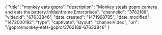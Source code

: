 {
    "title": "monkey eats gopro",
    "description": "Monkey steals gopro camera and eats the battery.\nMainframe Enterprises",
    "channelid": "3762188",
    "videoid": "67633846",
    "date_created": "1471998785",
    "date_modified": "1472000192",
    "type": "captivate",
    "layout": "channelVideo",
    "url": "\/gopro\/monkey-eats-gopro\/3762188-67633846"
}